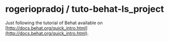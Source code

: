 rogeriopradoj / tuto-behat-ls_project
=====================================

Just following the tutorial of Behat available on [http://docs.behat.org/quick_intro.html](http://docs.behat.org/quick_intro.html).
